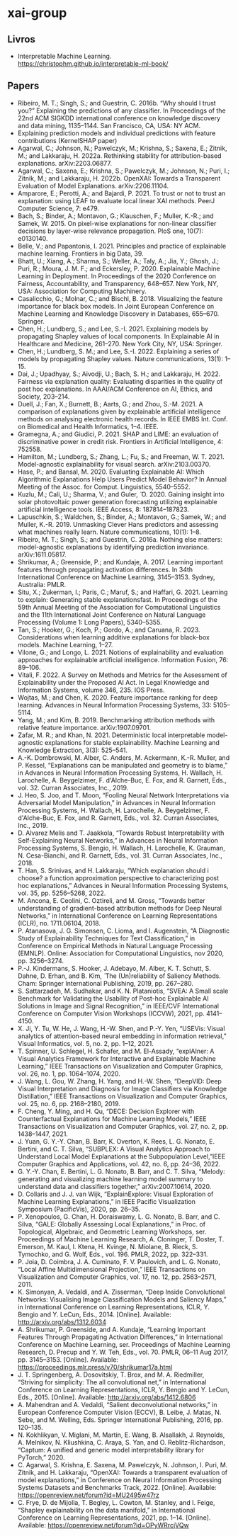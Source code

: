 # xai-group

## Livros
- Interpretable Machine Learning. https://christophm.github.io/interpretable-ml-book/

## Papers
- Ribeiro, M. T.; Singh, S.; and Guestrin, C. 2016b. “Why should I trust you?” Explaining the predictions of any classifier. In Proceedings of the 22nd ACM SIGKDD international conference on knowledge discovery and data mining, 1135–1144. San Francisco, CA, USA: NY ACM.
- Explaining prediction models and individual predictions with feature contributions (KernelSHAP paper)
- Agarwal, C.; Johnson, N.; Pawelczyk, M.; Krishna, S.; Saxena, E.; Zitnik, M.; and Lakkaraju, H. 2022a. Rethinking stability for attribution-based explanations. arXiv:2203.06877.
- Agarwal, C.; Saxena, E.; Krishna, S.; Pawelczyk, M.; Johnson, N.; Puri, I.; Zitnik, M.; and Lakkaraju, H. 2022b. OpenXAI: Towards a Transparent Evaluation of Model Explanations. arXiv:2206.11104.
- Amparore, E.; Perotti, A.; and Bajardi, P. 2021. To trust or not to trust an explanation: using LEAF to evaluate local linear XAI methods. PeerJ Computer Science, 7: e479.
- Bach, S.; Binder, A.; Montavon, G.; Klauschen, F.; Muller, K.-R.; and Samek, W. 2015. On pixel-wise explanations for non-linear classifier decisions by layer-wise relevance propagation. PloS one, 10(7): e0130140.
- Belle, V.; and Papantonis, I. 2021. Principles and practice of explainable machine learning. Frontiers in big Data, 39.
- Bhatt, U.; Xiang, A.; Sharma, S.; Weller, A.; Taly, A.; Jia, Y.; Ghosh, J.; Puri, R.; Moura, J. M. F.; and Eckersley, P. 2020. Explainable Machine Learning in Deployment. In Proceedings of the 2020 Conference on Fairness, Accountability, and Transparency, 648–657. New York, NY, USA: Association for Computing Machinery.
- Casalicchio, G.; Molnar, C.; and Bischl, B. 2018. Visualizing the feature importance for black box models. In Joint European Conference on Machine Learning and Knowledge Discovery in Databases, 655–670. Springer.
- Chen, H.; Lundberg, S.; and Lee, S.-I. 2021. Explaining models by propagating Shapley values of local components. In Explainable AI in Healthcare and Medicine, 261–270. New York City, NY, USA: Springer.
- Chen, H.; Lundberg, S. M.; and Lee, S.-I. 2022. Explaining a series of models by propagating Shapley values. Nature communications, 13(1): 1–15.
- Dai, J.; Upadhyay, S.; Aivodji, U.; Bach, S. H.; and Lakkaraju, H. 2022. Fairness via explanation quality: Evaluating disparities in the quality of post hoc explanations. In AAAI/ACM Conference on AI, Ethics, and Society, 203–214.
- Duell, J.; Fan, X.; Burnett, B.; Aarts, G.; and Zhou, S.-M. 2021. A comparison of explanations given by explainable artificial intelligence methods on analysing electronic health records. In IEEE EMBS Int. Conf. on Biomedical and Health Informatics, 1–4. IEEE.
- Gramegna, A.; and Giudici, P. 2021. SHAP and LIME: an evaluation of discriminative power in credit risk. Frontiers in Artificial Intelligence, 4: 752558.
- Hamilton, M.; Lundberg, S.; Zhang, L.; Fu, S.; and Freeman, W. T. 2021. Model-agnostic explainability for visual search. arXiv:2103.00370.
- Hase, P.; and Bansal, M. 2020. Evaluating Explainable AI: Which Algorithmic Explanations Help Users Predict Model Behavior? In Annual Meeting of the Assoc. for Comput. Linguistics, 5540–5552.
- Kuzlu, M.; Cali, U.; Sharma, V.; and Guler,  ̈ O. 2020. Gaining insight into solar photovoltaic power generation forecasting utilizing explainable artificial intelligence tools. IEEE Access, 8: 187814–187823.
- Lapuschkin, S.; Waldchen, S.; Binder, A.; Montavon, G.; Samek, W.; and Muller, K.-R. 2019. Unmasking Clever Hans predictors and assessing what machines really learn. Nature communications, 10(1): 1–8.
- Ribeiro, M. T.; Singh, S.; and Guestrin, C. 2016a. Nothing else matters: model-agnostic explanations by identifying prediction invariance. arXiv:1611.05817.
- Shrikumar, A.; Greenside, P.; and Kundaje, A. 2017. Learning important features through propagating activation differences. In 34th International Conference on Machine Learning, 3145–3153. Sydney, Australia: PMLR.
- Situ, X.; Zukerman, I.; Paris, C.; Maruf, S.; and Haffari, G. 2021. Learning to explain: Generating stable explanationsfast. In Proceedings of the 59th Annual Meeting of the Association for Computational Linguistics and the 11th International Joint Conference on Natural Language Processing (Volume 1: Long Papers), 5340–5355.
- Tan, S.; Hooker, G.; Koch, P.; Gordo, A.; and Caruana, R. 2023. Considerations when learning additive explanations for black-box models. Machine Learning, 1–27.
- Vilone, G.; and Longo, L. 2021. Notions of explainability and evaluation approaches for explainable artificial intelligence. Information Fusion, 76: 89–106.
- Vitali, F. 2022. A Survey on Methods and Metrics for the Assessment of Explainability under the Proposed AI Act. In Legal Knowledge and Information Systems, volume 346, 235. IOS Press.
- Wojtas, M.; and Chen, K. 2020. Feature importance ranking for deep learning. Advances in Neural Information Processing Systems, 33: 5105–5114.
- Yang, M.; and Kim, B. 2019. Benchmarking attribution methods with relative feature importance. arXiv:1907.09701.
- Zafar, M. R.; and Khan, N. 2021. Deterministic local interpretable model-agnostic explanations for stable explainability. Machine Learning and Knowledge Extraction, 3(3): 525–541.
- A.-K. Dombrowski, M. Alber, C. Anders, M. Ackermann, K.-R. Muller, and P. Kessel, “Explanations can be manipulated and geometry is to blame,” in Advances in Neural Information Processing Systems, H. Wallach, H. Larochelle, A. Beygelzimer, F. d'Alche-Buc, E. Fox, and R. Garnett, Eds., vol. 32. Curran Associates, Inc., 2019.
- J. Heo, S. Joo, and T. Moon, “Fooling Neural Network Interpretations via Adversarial Model Manipulation,” in Advances in Neural Information Processing Systems, H. Wallach, H. Larochelle, A. Beygelzimer, F. d'Alche-Buc, E. Fox, and R. Garnett, Eds., vol. 32. Curran Associates, Inc., 2019.
- D. Alvarez Melis and T. Jaakkola, “Towards Robust Interpretability with Self-Explaining Neural Networks,” in Advances in Neural Information Processing Systems, S. Bengio, H. Wallach, H. Larochelle, K. Grauman, N. Cesa-Bianchi, and R. Garnett, Eds., vol. 31. Curran Associates, Inc., 2018.
- T. Han, S. Srinivas, and H. Lakkaraju, “Which explanation should i choose? a function approximation perspective to characterizing post hoc explanations,” Advances in Neural Information Processing Systems, vol. 35, pp. 5256–5268, 2022.
- M. Ancona, E. Ceolini, C. Oztireli, and M. Gross, “Towards better understanding of gradient-based attribution methods for Deep Neural Networks,” in International Conference on Learning Representations (ICLR), no. 1711.06104, 2018.
- P. Atanasova, J. G. Simonsen, C. Lioma, and I. Augenstein, “A Diagnostic Study of Explainability Techniques for Text Classification,” in Conference on Empirical Methods in Natural Language Processing (EMNLP). Online: Association for Computational Linguistics, nov 2020, pp. 3256–3274.
- P.-J. Kindermans, S. Hooker, J. Adebayo, M. Alber, K. T. Schutt, S. Dahne, D. Erhan, and B. Kim,  ̈ The (Un)reliability of Saliency Methods. Cham: Springer International Publishing, 2019, pp. 267–280.
- S. Sattarzadeh, M. Sudhakar, and K. N. Plataniotis, “SVEA: A Small scale Benchmark for Validating the Usability of Post-hoc Explainable AI Solutions in Image and Signal Recognition,” in IEEE/CVF International Conference on Computer Vision Workshops (ICCVW), 2021, pp. 4141–4150.
- X. Ji, Y. Tu, W. He, J. Wang, H.-W. Shen, and P.-Y. Yen, “USEVis: Visual analytics of attention-based neural embedding in information retrieval,” Visual Informatics, vol. 5, no. 2, pp. 1–12, 2021.
- T. Spinner, U. Schlegel, H. Schafer, and M. El-Assady, “explAIner: A Visual Analytics Framework for Interactive and Explainable Machine Learning,” IEEE Transactions on Visualization and Computer Graphics, vol. 26, no. 1, pp. 1064–1074, 2020.
- J. Wang, L. Gou, W. Zhang, H. Yang, and H.-W. Shen, “DeepVID: Deep Visual Interpretation and Diagnosis for Image Classifiers via Knowledge Distillation,” IEEE Transactions on Visualization and Computer Graphics, vol. 25, no. 6, pp. 2168–2180, 2019.
- F. Cheng, Y. Ming, and H. Qu, “DECE: Decision Explorer with Counterfactual Explanations for Machine Learning Models,” IEEE Transactions on Visualization and Computer Graphics, vol. 27, no. 2, pp. 1438–1447, 2021.
- J. Yuan, G. Y.-Y. Chan, B. Barr, K. Overton, K. Rees, L. G. Nonato, E. Bertini, and C. T. Silva, “SUBPLEX: A Visual Analytics Approach to Understand Local Model Explanations at the Subpopulation Level,”IEEE Computer Graphics and Applications, vol. 42, no. 6, pp. 24–36, 2022.
- G. Y.-Y. Chan, E. Bertini, L. G. Nonato, B. Barr, and C. T. Silva, “Melody: generating and visualizing machine learning model summary to understand data and classifiers together,” arXiv:2007.10614, 2020.
- D. Collaris and J. J. van Wijk, “ExplainExplore: Visual Exploration of Machine Learning Explanations,” in IEEE Pacific Visualization Symposium (PacificVis), 2020, pp. 26–35.
- P. Xenopoulos, G. Chan, H. Doraiswamy, L. G. Nonato, B. Barr, and C. Silva, “GALE: Globally Assessing Local Explanations,” in Proc. of Topological, Algebraic, and Geometric Learning Workshops, ser. Proceedings of Machine Learning Research, A. Cloninger, T. Doster, T. Emerson, M. Kaul, I. Ktena, H. Kvinge, N. Miolane, B. Rieck, S. Tymochko, and G. Wolf, Eds., vol. 196. PMLR, 2022, pp. 322–331.
- P. Joia, D. Coimbra, J. A. Cuminato, F. V. Paulovich, and L. G. Nonato, “Local Affine Multidimensional Projection,” IEEE Transactions on Visualization and Computer Graphics, vol. 17, no. 12, pp. 2563–2571, 2011.
- K. Simonyan, A. Vedaldi, and A. Zisserman, “Deep Inside Convolutional Networks: Visualising Image Classification Models and Saliency Maps,” in International Conference on Learning Representations, ICLR, Y. Bengio and Y. LeCun, Eds., 2014. [Online]. Available: http://arxiv.org/abs/1312.6034
- A. Shrikumar, P. Greenside, and A. Kundaje, “Learning Important Features Through Propagating Activation Differences,” in International Conference on Machine Learning, ser. Proceedings of Machine Learning Research, D. Precup and Y. W. Teh, Eds., vol. 70. PMLR, 06–11 Aug 2017, pp. 3145–3153. [Online]. Available: https://proceedings.mlr.press/v70/shrikumar17a.html
- J. T. Springenberg, A. Dosovitskiy, T. Brox, and M. A. Riedmiller, “Striving for simplicity: The all convolutional net,” in International Conference on Learning Representations, ICLR, Y. Bengio and Y. LeCun, Eds., 2015. [Online]. Available: http://arxiv.org/abs/1412.6806
- A. Mahendran and A. Vedaldi, “Salient deconvolutional networks,” in European Conference Computer Vision (ECCV), B. Leibe, J. Matas, N. Sebe, and M. Welling, Eds. Springer International Publishing, 2016, pp. 120–135.
- N. Kokhlikyan, V. Miglani, M. Martin, E. Wang, B. Alsallakh, J. Reynolds, A. Melnikov, N. Kliushkina, C. Araya, S. Yan, and O. Reblitz-Richardson, “Captum: A unified and generic model interpretability library for PyTorch,” 2020.
- C. Agarwal, S. Krishna, E. Saxena, M. Pawelczyk, N. Johnson, I. Puri, M. Zitnik, and H. Lakkaraju, “OpenXAI: Towards a transparent evaluation of model explanations,” in Conference on Neural Information Processing Systems Datasets and Benchmarks Track, 2022. [Online]. Available: https://openreview.net/forum?id=MU2495w47rz
- C. Frye, D. de Mijolla, T. Begley, L. Cowton, M. Stanley, and I. Feige, “Shapley explainability on the data manifold,” in International Conference on Learning Representations, 2021, pp. 1–14. [Online]. Available: https://openreview.net/forum?id=OPyWRrcjVQw

